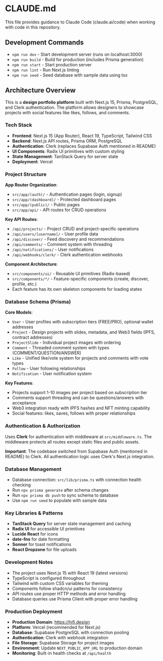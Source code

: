 # CLAUDE.md

This file provides guidance to Claude Code (claude.ai/code) when working with code in this repository.

## Development Commands

- `npm run dev` - Start development server (runs on localhost:3000)
- `npm run build` - Build for production (includes Prisma generation)
- `npm run start` - Start production server
- `npm run lint` - Run Next.js linting
- `npm run seed` - Seed database with sample data using tsx

## Architecture Overview

This is a **design portfolio platform** built with Next.js 15, Prisma, PostgreSQL, and Clerk authentication. The platform allows designers to showcase projects with social features like likes, follows, and comments.

### Tech Stack
- **Frontend**: Next.js 15 (App Router), React 19, TypeScript, Tailwind CSS
- **Backend**: Next.js API routes, Prisma ORM, PostgreSQL
- **Authentication**: Clerk (replaces Supabase Auth mentioned in README)
- **UI Components**: Radix UI primitives with custom styling
- **State Management**: TanStack Query for server state
- **Deployment**: Vercel

### Project Structure

**App Router Organization**:
- `src/app/(auth)/` - Authentication pages (login, signup)
- `src/app/(dashboard)/` - Protected dashboard pages
- `src/app/(public)/` - Public pages
- `src/app/api/` - API routes for CRUD operations

**Key API Routes**:
- `/api/projects/` - Project CRUD and project-specific operations
- `/api/users/[username]/` - User profile data
- `/api/discover/` - Feed discovery and recommendations
- `/api/comments/` - Comment system with threading
- `/api/notifications/` - User notifications
- `/api/webhooks/clerk/` - Clerk authentication webhooks

**Component Architecture**:
- `src/components/ui/` - Reusable UI primitives (Radix-based)
- `src/components/*/` - Feature-specific components (create, discover, profile, etc.)
- Each feature has its own skeleton components for loading states

### Database Schema (Prisma)

**Core Models**:
- `User` - User profiles with subscription tiers (FREE/PRO), optional wallet addresses
- `Project` - Design projects with slides, metadata, and Web3 fields (IPFS, contract addresses)
- `ProjectSlide` - Individual project images with ordering
- `Comment` - Threaded comment system with types (COMMENT/QUESTION/ANSWER)
- `Like` - Unified like/vote system for projects and comments with vote types
- `Follow` - User following relationships
- `Notification` - User notification system

**Key Features**:
- Projects support 1-10 images per project based on subscription tier
- Comments support threading and can be questions/answers with acceptance
- Web3 integration ready with IPFS hashes and NFT minting capability
- Social features: likes, saves, follows with proper relationships

### Authentication & Authorization

Uses **Clerk** for authentication with middleware at `src/middleware.ts`. The middleware protects all routes except static files and public assets.

**Important**: The codebase switched from Supabase Auth (mentioned in README) to Clerk. All authentication logic uses Clerk's Next.js integration.

### Database Management

- Database connection: `src/lib/prisma.ts` with connection health checking
- Run `npx prisma generate` after schema changes
- Run `npx prisma db push` to sync schema to database
- Use `npm run seed` to populate with sample data

### Key Libraries & Patterns

- **TanStack Query** for server state management and caching
- **Radix UI** for accessible UI primitives
- **Lucide React** for icons
- **date-fns** for date formatting
- **Sonner** for toast notifications
- **React Dropzone** for file uploads

### Development Notes

- The project uses Next.js 15 with React 19 (latest versions)
- TypeScript is configured throughout
- Tailwind with custom CSS variables for theming
- Components follow shadcn/ui patterns for consistency
- API routes use proper HTTP methods and error handling
- Database queries use Prisma Client with proper error handling

### Production Deployment

- **Production Domain**: https://hifi.design
- **Platform**: Vercel (recommended for Next.js)
- **Database**: Supabase PostgreSQL with connection pooling
- **Authentication**: Clerk with webhook integration
- **File Storage**: Supabase Storage for project images
- **Environment**: Update `NEXT_PUBLIC_APP_URL` to production domain
- **Monitoring**: Built-in health checks at `/api/health`